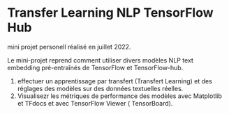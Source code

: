 # Transfer Learning NLP TensorFlow Hub
mini projet personell réalisé en juillet 2022.

Le mini-projet reprend comment utiliser divers modèles NLP text embedding pré-entraînés de TensorFlow et TensorFlow-hub.

1. effectuer un apprentissage par transfert (Transfert Learning) et des réglages des modèles sur des données textuelles réelles.
2. Visualisezr les métriques de performance des modèles avec Matplotlib et TFdocs et avec TensorFlow Viewer ( TensorBoard).
